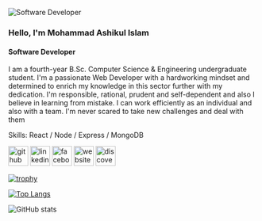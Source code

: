 ![Software Developer](https://media-exp1.licdn.com/dms/image/D4D16AQEqYSckERZn3g/profile-displaybackgroundimage-shrink_350_1400/0/1666009855478?e=1671667200&v=beta&t=An2inyy_0MgTgk_APwqI-65f9Yc6aejFD9r9F4-7F00)
### Hello, I'm Mohammad Ashikul Islam
#### Software Developer

I am a fourth-year B.Sc. Computer Science & Engineering undergraduate student. I'm a passionate Web Developer with a hardworking mindset and determined to enrich my knowledge in this sector further with my dedication. I'm responsible, rational, prudent and self-dependent and also I believe in learning from mistake. I can work efficiently as an individual and also with a team. I'm never scared to take new challenges and deal with them

Skills: React / Node / Express / MongoDB
 


[<img src='https://cdn.jsdelivr.net/npm/simple-icons@3.0.1/icons/github.svg' alt='github' height='40'>](https://github.com/Mohammad-Ashikul-Islam)  [<img src='https://cdn.jsdelivr.net/npm/simple-icons@3.0.1/icons/linkedin.svg' alt='linkedin' height='40'>](https://www.linkedin.com/in/mdashikul2222/)  [<img src='https://cdn.jsdelivr.net/npm/simple-icons@3.0.1/icons/facebook.svg' alt='facebook' height='40'>](https://www.facebook.com/ashikul2222)  [<img src='https://cdn.jsdelivr.net/npm/simple-icons@3.0.1/icons/icloud.svg' alt='website' height='40'>](https://ashikul-islam.netlify.app)  [<img src='https://cdn.jsdelivr.net/npm/simple-icons@3.0.1/icons/discover.svg' alt='discover' height='40'>](https://www.stopstalk.com/user/profile/Mohammad_Ashikul_Islam)  

[![trophy](https://github-profile-trophy.vercel.app/?username=Mohammad-Ashikul-Islam)](https://github.com/ryo-ma/github-profile-trophy)

[![Top Langs](https://github-readme-stats.vercel.app/api/top-langs/?username=Mohammad-Ashikul-Islam)](https://github.com/anuraghazra/github-readme-stats)

![GitHub stats](https://github-readme-stats.vercel.app/api?username=Mohammad-Ashikul-Islam&show_icons=true)  

